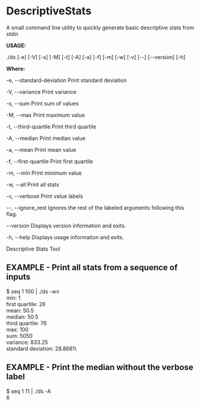 # DescriptiveStats
A small command line utility to quickly generate basic descriptive stats from stdin


**USAGE:** 

   ./ds  [-e] [-V] [-s] [-M] [-t] [-A] [-a] [-f] [-m] [-w] [-v] [--]
         [--version] [-h]


**Where:**

   -e,  --standard-deviation
     Print standard deviation

   -V,  --variance
     Print variance

   -s,  --sum
     Print sum of values

   -M,  --max
     Print maximum value

   -t,  --third-quartile
     Print third quartile

   -A,  --median
     Print median value

   -a,  --mean
     Print mean value

   -f,  --first-quartile
     Print first quartile

   -m,  --min
     Print minimum value

   -w,  --all
     Print all stats

   -v,  --verbose
     Print value labels

   --,  --ignore_rest
     Ignores the rest of the labeled arguments following this flag.

   --version
     Displays version information and exits.

   -h,  --help
     Displays usage information and exits.


   Descriptive Stats Tool
   
## EXAMPLE - Print all stats from a sequence of inputs

$ seq 1 100 | ./ds -wv\
min: 1\
first quartile: 26\
mean: 50.5\
median: 50.5\
third quartile: 76\
max: 100\
sum: 5050\
variance: 833.25\
standard deviation: 28.8661\

## EXAMPLE - Print the median without the verbose label

$ seq 1 11 | ./ds -A\
6
